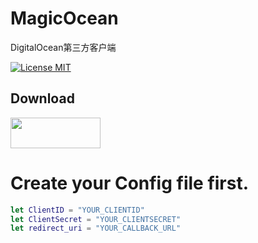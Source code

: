 # MagicOcean
DigitalOcean第三方客户端

[![License MIT](https://img.shields.io/badge/license-MIT-green.svg?style=flat)](https://github.com/moonagic/MagicOcean/blob/master/LICENSE)

## Download
<a target='_blank' href='https://itunes.apple.com/app/id1130132007'>
<img src='http://ww2.sinaimg.cn/large/0060lm7Tgw1f1hgrs1ebwj308102q0sp.jpg' width='144' height='49' />
</a>

# Create your Config file first.
```swift
let ClientID = "YOUR_CLIENTID"
let ClientSecret = "YOUR_CLIENTSECRET"
let redirect_uri = "YOUR_CALLBACK_URL"
```

